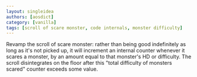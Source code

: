 ```yaml
---
layout: singleidea
authors: [aosdict]
category: [vanilla]
tags: [scroll of scare monster, code internals, monster difficulty]
---
```

Revamp the scroll of scare monster: rather than being good indefinitely as long as it's not picked up, it will increment an internal counter whenever it scares a monster, by an amount equal to that monster's HD or difficulty. The scroll disintegrates on the floor after this "total difficulty of monsters scared" counter exceeds some value.
